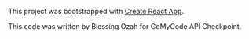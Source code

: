 This project was bootstrapped with [Create React App](https://github.com/facebook/create-react-app).

This code was written by Blessing Ozah for GoMyCode API Checkpoint.

